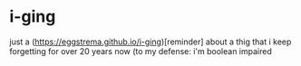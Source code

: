# i-ging

just a (https://eggstrema.github.io/i-ging)[reminder] about a thig that i keep forgetting for over 20 years now (to my defense: i'm boolean impaired
